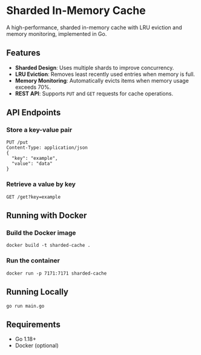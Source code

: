 # Sharded In-Memory Cache

A high-performance, sharded in-memory cache with LRU eviction and memory monitoring, implemented in Go.

## Features

- **Sharded Design**: Uses multiple shards to improve concurrency.
- **LRU Eviction**: Removes least recently used entries when memory is full.
- **Memory Monitoring**: Automatically evicts items when memory usage exceeds 70%.
- **REST API**: Supports `PUT` and `GET` requests for cache operations.

## API Endpoints

### Store a key-value pair

```
PUT /put
Content-Type: application/json
{
  "key": "example",
  "value": "data"
}
```

### Retrieve a value by key

```
GET /get?key=example
```

## Running with Docker

### Build the Docker image

```
docker build -t sharded-cache .
```

### Run the container

```
docker run -p 7171:7171 sharded-cache
```

## Running Locally

```
go run main.go
```

## Requirements

- Go 1.18+
- Docker (optional)
